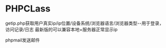# PHPCLass

getip.php获取用户真实ip/ip位置/设备系统/浏览器语言/浏览器类型--用于登录，访问记录/日志
最新版的可以兼容本地+服务器正常显示ip

phpmail发送邮件
